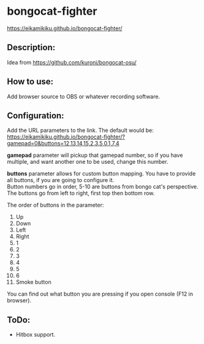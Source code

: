 # bongocat-fighter
https://eikamikiku.github.io/bongocat-fighter/

## Description:
Idea from https://github.com/kuroni/bongocat-osu/

## How to use:

Add browser source to OBS or whatever recording software.

## Configuration:
Add the URL parameters to the link.
The default would be: https://eikamikiku.github.io/bongocat-fighter/?gamepad=0&buttons=12,13,14,15,2,3,5,0,1,7,4

**gamepad** parameter will pickup that gamepad number, so if you have multiple, and want another one to be used, change this number.

**buttons** parameter allows for custom button mapping. 
You have to provide all buttons, if you are going to configure it.
<br>Button numbers go in order, 5-10 are buttons from bongo cat's perspective. The buttons go from left to right, first top then bottom row.

The order of buttons in the parameter:
1) Up
2) Down
3) Left
4) Right
5) 1
6) 2
7) 3
8) 4
9) 5
10) 6
11) Smoke button

You can find out what button you are pressing if you open console (F12 in browser).

## ToDo:
* Hitbox support.
